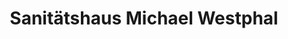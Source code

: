 ---
title: "Sanitätshaus Michael Westphal"
url: /eberswalde/sanitaetshaus-michael-westphal/
shop: Sanitätshaus
---